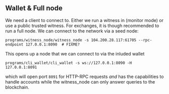 Wallet & Full node
------------------
We need a client to connect to. Either we run a witness in (monitor mode) or use
a public trusted witness. For exchanges, it is though recommended to run a
full node. We can connect to the network via a seed node:

    programs/witness_node/witness_node -s 104.200.28.117:61705 --rpc-endpoint 127.0.0.1:8090  # FIXME?

This opens up a node that we can connect to via the inluded wallet

    programs/cli_wallet/cli_wallet -s ws://127.0.0.1:8090 -H 127.0.0.1:8091

which will open port `8091` for HTTP-RPC requests *and* has the capabilities to
handle accounts while the witness_node can only answer queries to the
blockchain.
